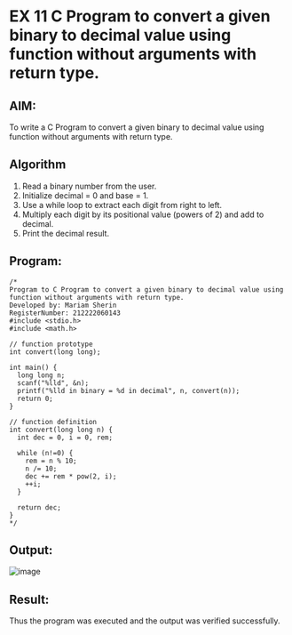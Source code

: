 # EX 11 C Program to convert a given binary to decimal value using function without arguments with return type.
## AIM:
To write a C Program to convert a given binary to decimal value using function without arguments with return type.

## Algorithm
1. Read a binary number from the user.
2. Initialize decimal = 0 and base = 1.
3. Use a while loop to extract each digit from right to left.
4. Multiply each digit by its positional value (powers of 2) and add to decimal.
5. Print the decimal result.


## Program:
```
/*
Program to C Program to convert a given binary to decimal value using function without arguments with return type.
Developed by: Mariam Sherin
RegisterNumber: 212222060143
#include <stdio.h>
#include <math.h>

// function prototype
int convert(long long);

int main() {
  long long n;
  scanf("%lld", &n);
  printf("%lld in binary = %d in decimal", n, convert(n));
  return 0;
}

// function definition
int convert(long long n) {
  int dec = 0, i = 0, rem;

  while (n!=0) {
    rem = n % 10;
    n /= 10;
    dec += rem * pow(2, i);
    ++i;
  }

  return dec;
} 
*/
```

## Output:

![image](https://github.com/user-attachments/assets/d4ae27bc-22c9-445c-873a-372e3a311267)


## Result:
Thus the program was executed and the output was verified successfully.
